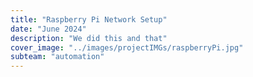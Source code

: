 ```yaml
---
title: "Raspberry Pi Network Setup"
date: "June 2024"
description: "We did this and that"
cover_image: "../images/projectIMGs/raspberryPi.jpg"
subteam: "automation"
---
```


